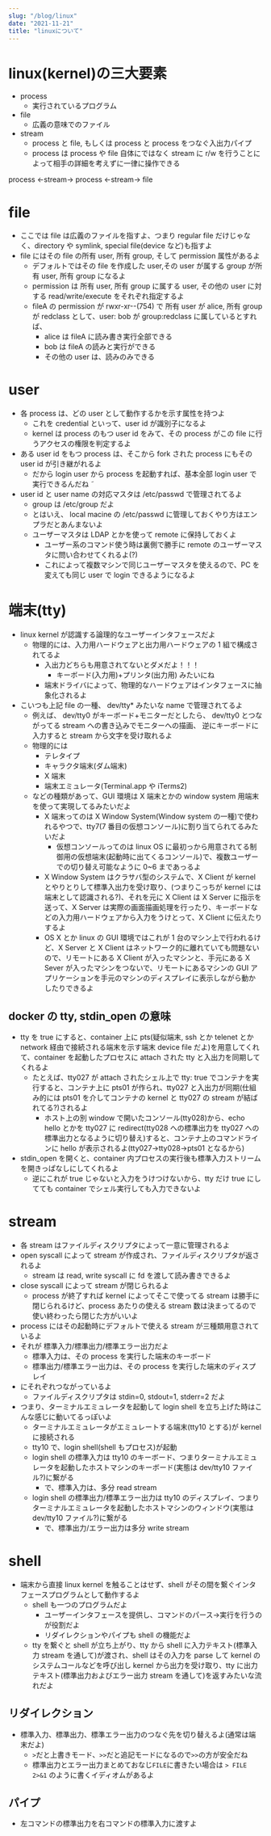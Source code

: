 ```yaml
---
slug: "/blog/linux"
date: "2021-11-21"
title: "linuxについて"
---
```


# linux(kernel)の三大要素

- process
  - 実行されているプログラム
- file
  - 広義の意味でのファイル
- stream
  - process と file, もしくは process と process をつなぐ入出力パイプ
  - process は process や file 自体にではなく stream に r/w を行うことによって相手の詳細を考えずに一律に操作できる

process <-stream-> process <-stream-> file

# file

- ここでは file は広義のファイルを指すよ、つまり regular file だけじゃなく、directory や symlink, special file(device など)も指すよ
- file にはその file の所有 user, 所有 group, そして permission 属性があるよ
  - デフォルトではその file を作成した user,その user が属する group が所有 user, 所有 group になるよ
  - permission は 所有 user, 所有 group に属する user, その他の user に対する read/write/execute をそれぞれ指定するよ
  - fileA の permission が rwxr-xr--(754) で 所有 user が alice, 所有 group が redclass として、user: bob が group:redclass に属しているとすれば、
    - alice は fileA に読み書き実行全部できる
    - bob は fileA の読みと実行ができる
    - その他の user は、読みのみできる

# user

- 各 process は、どの user として動作するかを示す属性を持つよ
  - これを credential といって、user id が識別子になるよ
  - kernel は process のもつ user id をみて、その process がこの file に行うアクセスの権限を判定するよ
- ある user id をもつ process は、そこから fork された process にもその user id が引き継がれるよ
  - だから login user から process を起動すれば、基本全部 login user で実行できるんだね ˜
- user id と user name の対応マスタは /etc/passwd で管理されてるよ
  - group は /etc/group だよ
  - とはいえ、 local macine の /etc/passwd に管理しておくやり方はエンプラだとあんまないよ
  - ユーザーマスタは LDAP とかを使って remote に保持しておくよ
    - ユーザー系のコマンド使う時は裏側で勝手に remote のユーザーマスタに問い合わせてくれるよ(?)
    - これによって複数マシンで同じユーザーマスタを使えるので、PC を変えても同じ user で login できるようになるよ

# 端末(tty)

- linux kernel が認識する論理的なユーザーインタフェースだよ
  - 物理的には、入力用ハードウェアと出力用ハードウェアの 1 組で構成されてるよ
    - 入出力どちらも用意されてないとダメだよ！！！
      - キーボード(入力用)+プリンタ(出力用) みたいにね
    - 端末ドライバによって、物理的なハードウェアはインタフェースに抽象化されるよ
- こいつも上記 file の一種、 dev/tty\* みたいな name で管理されてるよ
  - 例えば、 dev/tty0 がキーボード+モニターだとしたら、 dev/tty0 とつながってる stream への書き込みでモニターへの描画、 逆にキーボードに入力すると stream から文字を受け取れるよ
  - 物理的には
    - テレタイプ
    - キャラクタ端末(ダム端末)
    - X 端末
    - 端末エミュレータ(Terminal.app や iTerms2)
  - などの種類があって、GUI 環境は X 端末とかの window system 用端末を使って実現してるみたいだよ
    - X 端末ってのは X Window System(Window system の一種)で使われるやつで、tty7(7 番目の仮想コンソール)に割り当てられてるみたいだよ
      - 仮想コンソールってのは linux OS に最初っから用意されてる制御用の仮想端末(起動時に出てくるコンソール)で、複数ユーザーでの切り替え可能なように 0~6 まであっるよ
    - X Window System はクラサバ型のシステムで、X Client が kernel とやりとりして標準入出力を受け取り、(つまりこっちが kernel には端末として認識される?)、それを元に X Client は X Server に指示を送って、X Server は実際の画面描画処理を行ったり、キーボードなどの入力用ハードウェアから入力をうけとって、X Client に伝えたりするよ
    - OS X とか linux の GUI 環境ではこれが 1 台のマシン上で行われるけど、X Server と X Client はネットワーク的に離れていても問題ないので、リモートにある X Client が入ったマシンと、手元にある X Sever が入ったマシンをつないで、リモートにあるマシンの GUI アプリケーションを手元のマシンのディスプレイに表示しながら動かしたりできるよ

## docker の tty, stdin_open の意味

- tty を true にすると、container 上に pts(疑似端末, ssh とか telenet とか network 経由で接続される端末を示す端末 device file だよ)を用意してくれて、container を起動したプロセスに attach された tty と入出力を同期してくれるよ
  - たとえば、tty027 が attach されたシェル上で tty: true でコンテナを実行すると、コンテナ上に pts01 が作られ、tty027 と入出力が同期(仕組み的には pts01 を介してコンテナの kernel と tty027 の stream が結ばれてる?)されるよ
    - ホスト上の別 window で開いたコンソール(tty028)から、echo hello とかを tty027 に redirect(tty028 への標準出力を tty027 への標準出力となるように切り替え)すると、コンテナ上のコマンドラインに hello が表示されるよ(tty027->tty028->pts01 となるから)
- stdin_open を開くと、container 内プロセスの実行後も標準入力ストリームを開きっぱなしにしてくれるよ
  - 逆にこれが true じゃないと入力をうけつけないから、tty だけ true にしてても container でシェル実行しても入力できないよ

# stream

- 各 stream はファイルディスクリプタによって一意に管理されるよ
- open syscall によって stream が作成され、ファイルディスクリプタが返されるよ
  - stream は read, write syscall に fd を渡して読み書きできるよ
- close syscall によって stream が閉じられるよ
  - process が終了すれば kernel によってそこで使ってる stream は勝手に閉じられるけど、process あたりの使える stream 数は決まってるので使い終わったら閉じた方がいいよ
- process にはその起動時にデフォルトで使える stream が三種類用意されているよ
- それが 標準入力/標準出力/標準エラー出力だよ
  - 標準入力は、その process を実行した端末のキーボード
  - 標準出力/標準エラー出力は、その process を実行した端末のディスプレイ
- にそれぞれつながっているよ
  - ファイルディスクリプタは stdin=0, stdout=1, stderr=2 だよ
- つまり、ターミナルエミュレータを起動して login shell を立ち上げた時はこんな感じに動いてるっぽいよ
  - ターミナルエミュレータがエミュレートする端末(tty10 とする)が kernel に接続される
  - tty10 で、login shell(shell もプロセス)が起動
  - login shell の標準入力は tty10 のキーボード、つまりターミナルエミュレータを起動したホストマシンのキーボード(実態は dev/tty10 ファイル?)に繋がる
    - で、標準入力は、多分 read stream
  - login shell の標準出力/標準エラー出力は tty10 のディスプレイ、つまりターミナルエミュレータを起動したホストマシンのウィンドウ(実態は dev/tty10 ファイル?)に繋がる
    - で、標準出力/エラー出力は多分 write stream

# shell

- 端末から直接 linux kernel を触ることはせず、shell がその間を繋ぐインタフェースプログラムとして動作するよ
  - shell も一つのプログラムだよ
    - ユーザーインタフェースを提供し、コマンドのパース->実行を行うのが役割だよ
    - リダイレクションやパイプも shell の機能だよ
  - tty を繋ぐと shell が立ち上がり、tty から shell に入力テキスト(標準入力 stream を通して)が渡され、shell はその入力を parse して kernel のシステムコールなどを呼び出し kernel から出力を受け取り、tty に出力テキスト(標準出力およびエラー出力 stream を通して)を返すみたいな流れだよ

## リダイレクション

- 標準入力、標準出力、標準エラー出力のつなぐ先を切り替えるよ(通常は端末だよ)
  - `>`だと上書きモード、`>>`だと追記モードになるので`>>`の方が安全だね
  - 標準出力とエラー出力まとめておなじ`FILE`に書きたい場合は `> FILE 2>&1` のように書くイディオムがあるよ

## パイプ

- 左コマンドの標準出力を右コマンドの標準入力に渡すよ

